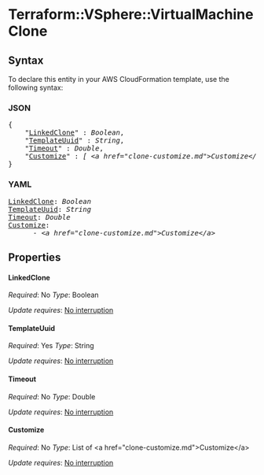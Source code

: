 # Terraform::VSphere::VirtualMachine Clone

## Syntax

To declare this entity in your AWS CloudFormation template, use the following syntax:

### JSON

<pre>
{
    "<a href="#linkedclone" title="LinkedClone">LinkedClone</a>" : <i>Boolean</i>,
    "<a href="#templateuuid" title="TemplateUuid">TemplateUuid</a>" : <i>String</i>,
    "<a href="#timeout" title="Timeout">Timeout</a>" : <i>Double</i>,
    "<a href="#customize" title="Customize">Customize</a>" : <i>[ &lt;a href=&#34;clone-customize.md&#34;&gt;Customize&lt;/a&gt;, ... ]</i>
}
</pre>

### YAML

<pre>
<a href="#linkedclone" title="LinkedClone">LinkedClone</a>: <i>Boolean</i>
<a href="#templateuuid" title="TemplateUuid">TemplateUuid</a>: <i>String</i>
<a href="#timeout" title="Timeout">Timeout</a>: <i>Double</i>
<a href="#customize" title="Customize">Customize</a>: <i>
      - &lt;a href=&#34;clone-customize.md&#34;&gt;Customize&lt;/a&gt;</i>
</pre>

## Properties

#### LinkedClone

_Required_: No
_Type_: Boolean

_Update requires_: [No interruption](https://docs.aws.amazon.com/AWSCloudFormation/latest/UserGuide/using-cfn-updating-stacks-update-behaviors.html#update-no-interrupt)

#### TemplateUuid

_Required_: Yes
_Type_: String

_Update requires_: [No interruption](https://docs.aws.amazon.com/AWSCloudFormation/latest/UserGuide/using-cfn-updating-stacks-update-behaviors.html#update-no-interrupt)

#### Timeout

_Required_: No
_Type_: Double

_Update requires_: [No interruption](https://docs.aws.amazon.com/AWSCloudFormation/latest/UserGuide/using-cfn-updating-stacks-update-behaviors.html#update-no-interrupt)

#### Customize

_Required_: No
_Type_: List of &lt;a href=&#34;clone-customize.md&#34;&gt;Customize&lt;/a&gt;

_Update requires_: [No interruption](https://docs.aws.amazon.com/AWSCloudFormation/latest/UserGuide/using-cfn-updating-stacks-update-behaviors.html#update-no-interrupt)

